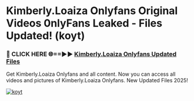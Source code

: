 # Kimberly.Loaiza Onlyfans Original Videos 0nlyFans Leaked - Files Updated! (koyt)

<h3>🔴 CLICK HERE 🌐==►► <a href="https://tinyurl.com/ehrbuxhb" rel="nofollow">Kimberly.Loaiza Onlyfans Updated Files</a></h3>

Get Kimberly.Loaiza Onlyfans and all content. Now you can access all videos and pictures of Kimberly.Loaiza Onlyfans. New Updated Files 2025!

[![koyt](https://i.imgur.com/lVYEuWS.gif)](https://tinyurl.com/ehrbuxhb)
